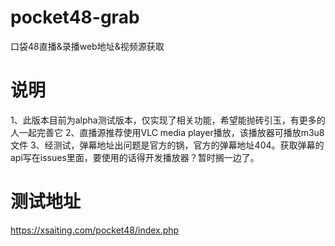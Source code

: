 # pocket48-grab
口袋48直播&amp;录播web地址&amp;视频源获取

# 说明
1、此版本目前为alpha测试版本，仅实现了相关功能，希望能抛砖引玉，有更多的人一起完善它
2、直播源推荐使用VLC media player播放，该播放器可播放m3u8文件
3、经测试，弹幕地址出问题是官方的锅，官方的弹幕地址404。获取弹幕的api写在issues里面，要使用的话得开发播放器？暂时搁一边了。

# 测试地址
https://xsaiting.com/pocket48/index.php
